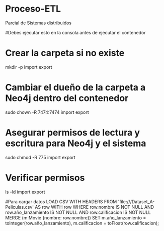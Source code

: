 # Proceso-ETL
Parcial de Sistemas distribuidos

#Debes ejecutar esto en la consola antes de ejecutar el contenedor
# Crear la carpeta si no existe
mkdir -p import export

# Cambiar el dueño de la carpeta a Neo4j dentro del contenedor
sudo chown -R 7474:7474 import export

# Asegurar permisos de lectura y escritura para Neo4j y el sistema
sudo chmod -R 775 import export

# Verificar permisos
ls -ld import export

#Para cargar datos
LOAD CSV WITH HEADERS FROM 'file:///Dataset_A-Peliculas.csv' AS row
WITH row 
WHERE row.nombre IS NOT NULL AND row.año_lanzamiento IS NOT NULL AND row.calificacion IS NOT NULL
MERGE (m:Movie {nombre: row.nombre})
SET m.año_lanzamiento = toInteger(row.año_lanzamiento),
    m.calificacion = toFloat(row.calificacion);



